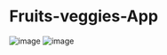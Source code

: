 # Fruits-veggies-App

![image](https://user-images.githubusercontent.com/86877145/184686522-7906cf16-ba72-471b-8517-ac25ab7438dc.png) ![image](https://user-images.githubusercontent.com/86877145/184686689-49319b65-86fb-4053-8cd3-7c59de9ba117.png)

